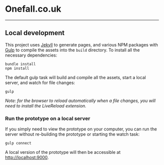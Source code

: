 # Onefall.co.uk

---

## Local development

This project uses [Jekyll](http://jekyllrb.com/) to generate pages, and various NPM packages with [Gulp](http://gulpjs.com/) to compile the assets into the `build` directory. To install all the necessary dependencies:

```
bundle install
npm install
```

The default gulp task will build and compile all the assets, start a local server, and watch for file changes:

```
gulp
```

_Note: for the browser to reload automatically when a file changes, you will need to install the LiveReload extension._

### Run the prototype on a local server

If you simply need to view the prototype on your computer, you can run the server without re-building the prototype or starting the watch task:

```
gulp connect
```

A local version of the prototype will then be accessible at <http://localhost:9000>.
